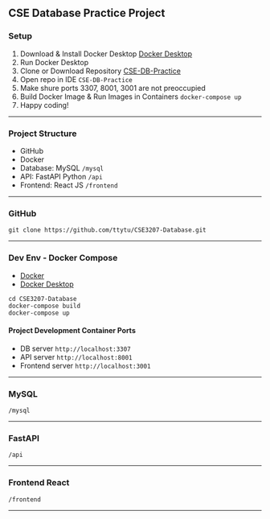 ## CSE Database Practice Project

### Setup 

1. Download & Install Docker Desktop [Docker Desktop](https://www.docker.com/products/docker-desktop/) 
2. Run Docker Desktop 
3. Clone or Download Repository [CSE-DB-Practice](https://github.com/ttytu/CSE3207-Database) 
4. Open repo in IDE `CSE-DB-Practice` 
5. Make shure ports 3307, 8001, 3001 are not preoccupied 
6. Build Docker Image & Run Images in Containers `docker-compose up` 
7. Happy coding! 

--- 

### Project Structure

- GitHub 
- Docker 
- Database: MySQL `/mysql`
- API: FastAPI Python `/api`
- Frontend: React JS `/frontend` 

--- 

### GitHub

```shell
git clone https://github.com/ttytu/CSE3207-Database.git
```

--- 

### Dev Env - Docker Compose

- [Docker](https://www.docker.com/) 
- [Docker Desktop](https://www.docker.com/products/docker-desktop/) 

```shell
cd CSE3207-Database 
docker-compose build 
docker-compose up 
```

#### Project Development Container Ports

- DB server `http://localhost:3307` 
- API server `http://localhost:8001` 
- Frontend server `http://localhost:3001` 

--- 

### MySQL 

`/mysql` 

--- 

### FastAPI 

`/api` 

--- 

### Frontend React 

`/frontend`

--- 


